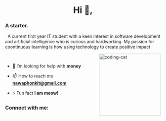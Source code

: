 <h1 align="center">Hi 👋,</h1>
<h3>A starter.</h3>
<p>
  &nbsp;&nbsp;A current first year IT student with a keen interest in software development and artificial intelligence who is curious and hardworking.
  My passion for coontinuous learning is how using technology to create positive impact
</p>
<img align="right" alt="coding-cat" width="200" src="https://media.tenor.com/GiUbb4qg_vwAAAAM/csharp-cat-programmer.gif">

<br>

- 🤝 I’m looking for help with **money**

- 📫 How to reach me **nawaphonkit@gmail.com**

- ⚡ Fun fact **I am meow!**

<h3 align="left">Connect with me:</h3>
<p align="left">
</p>

<!--![WakaTime stats](https://github-readme-stats.vercel.app/api/wakatime?username=banana_meow&range=last_7_days&hide_title=true&layout=compact)-->
